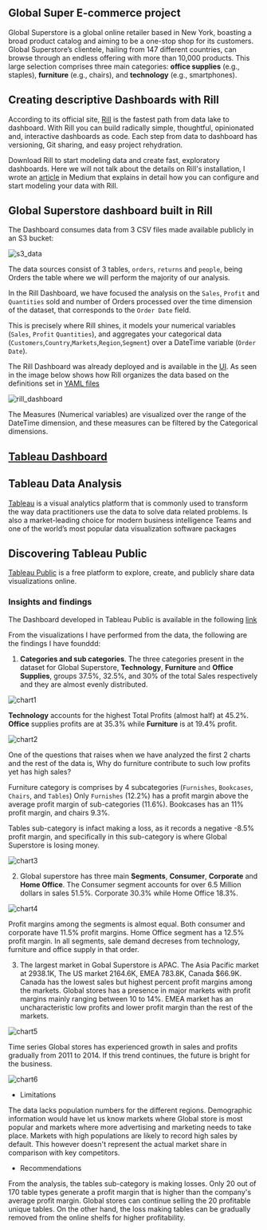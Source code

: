 ## Global Super E-commerce project

Global Superstore is a global online retailer based in New York, boasting a broad product catalog and aiming to be a one-stop shop for its customers.  Global Superstore’s clientele, hailing from 147 different countries, can browse through an endless offering with more than 10,000 products. This large selection comprises three main categories: **office supplies** (e.g., staples), **furniture**  (e.g.,  chairs), and **technology** (e.g., smartphones).

## Creating descriptive Dashboards with Rill

According to its official site, [Rill](https://www.rilldata.com/) is the fastest path from data lake to dashboard. With Rill you can build radically simple, thoughtful, opinionated and, interactive dashboards as code. Each step from data to dashboard has versioning, Git sharing, and easy project rehydration.

Download Rill to start modeling data and create fast, exploratory dashboards. Here we will not talk about the details on Rill's installation, I wrote an [article](https://medium.com/data-engineer-things/unlocking-data-insights-with-rill-a-comprehensive-guide-to-streamlined-data-analytics-41d83e06966d) in Medium that explains in detail how you can configure and start modeling your data with Rill.

## Global Superstore dashboard built in Rill

The Dashboard consumes data from 3 CSV files made available publicly in an S3 bucket:

  ![s3_data](img/s3_bucket.png)

The data sources consist of 3 tables, `orders`, `returns` and `people`, being Orders the table where we will perform the majority of our analysis.

In the Rill Dashboard, we have focused the analysis on the `Sales`, `Profit` and `Quantities` sold and number of Orders processed over the time dimension of the dataset, that corresponds to the `Order Date` field.

This is precisely where Rill shines, it models your numerical variables (`Sales`, `Profit` `Quantities`), and aggregates your categorical data (`Customers`,`Country`,`Markets`,`Region`,`Segment`) over a DateTime variable (`Order Date`).

The Rill Dashboard was already deployed and is available in the [UI](https://ui.rilldata.com/fvgm-spec/global_superstore/model_dashboard). As seen in the image below shows how Rill organizes the data based on the definitions set in [YAML files](https://github.com/fvgm-spec/global_superstore/blob/main/dashboards/model_dashboard.yaml)


  ![rill_dashboard](img/rill_dashboard.png)

The Measures (Numerical variables) are visualized over the range of the DateTime dimension, and these measures can be filtered by the Categorical dimensions.

## [Tableau Dashboard]()

## Tableau Data Analysis

[Tableau](https://www.tableau.com/why-tableau/what-is-tableau) is a visual analytics platform that is commonly used to transform the way data practitioners use the data to solve data related problems. Is also a market-leading choice for modern business intelligence Teams and one of the  world’s most popular data visualization software packages

## Discovering Tableau Public

[Tableau Public](https://public.tableau.com/app/discover) is a free platform to explore, create, and publicly share data visualizations online.

### Insights and findings

The Dashboard developed in Tableau Public is available in the following [link](https://public.tableau.com/views/GlobalSuperstore_17006630958070/Main?:language=en-US&:display_count=n&:origin=viz_share_link)

From the visualizations I have performed from the data, the following are the findings I have founddd:

1. **Categories and sub categories**. The three categories present in the dataset for Global Superstore, **Technology**, **Furniture** and **Office Supplies**, groups 37.5%, 32.5%, and 30% of the total Sales respectively and they are almost evenly distributed. 



  ![chart1](img/pie_chart.png)

**Technology** accounts for the highest Total Profits (almost half) at 45.2%. **Office** supplies profits are at 35.3% while **Furniture** is at 19.4% profit. 

  ![chart2](img/area_chart.png)


One of the questions that raises when we have analyzed the first 2 charts and the rest of the data is, Why do furniture contribute to such low profits yet has high sales? 

Furniture category is comprises by 4 subcategories (`Furnishes`, `Bookcases`, `Chairs`, and `Tables`) Only `Furnishes` (12.2%) has a profit margin above the average profit margin of sub-categories (11.6%). Bookcases has an 11% profit margin, and chairs 9.3%. 

Tables sub-category is infact making a loss, as it records a negative -8.5% profit margin, and specifically in this sub-category is where Global Superstore is losing money.


  ![chart3](img/furniture_category.png)

2. Global superstore has three main **Segments**, **Consumer**, **Corporate** and **Home Office**. The Consumer segment accounts for over 6.5 Million dollars in sales 51.5%. Corporate 30.3% while Home Office 18.3%.


  ![chart4](img/sales_per_segment.png)

 
Profit margins among the segments is almost equal. Both consumer and corporate have 11.5% profit margins. Home Office segment has a 12.5% profit margin. In all segments, sale demand decreses from technology, furniture and office supply in that order.


3. The largest market in Gobal Superstore is APAC. The Asia Pacific market at 2938.1K, The US market 2164.6K, EMEA 783.8K, Canada $66.9K. Canada has the lowest sales but highest percent profit margins among the markets. Global stores has a presence in major markets with profit margins mainly ranging between 10 to 14%. EMEA market has an uncharacteristic low profits and lower profit margin than the rest of the markets.


  ![chart5](img/measures_per_market.png)


Time series Global stores has experienced growth in sales and profits gradually from 2011 to 2014. If this trend continues, the future is bright for the business.



  ![chart6](img/yearly_profit_forecast.png)


* Limitations

The data lacks population numbers for the different regions. Demographic information would have let us know markets where Global store is most popular and markets where more advertising and marketing needs to take place. Markets with high populations are likely to record high sales by default. This however doesn't represent the actual market share in comparison with key competitors.

* Recommendations

From the analysis, the tables sub-category is making losses. Only 20 out of 170 table types generate a profit margin that is higher than the company's average profit margin. Global stores can continue selling the 20 profitable unique tables. On the other hand, the loss making tables can be gradually removed from the online shelfs for higher profitability.